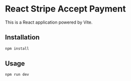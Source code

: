 # React Stripe Accept Payment

This is a React application powered by Vite.

## Installation

```bash
npm install
```

## Usage

```bash
npm run dev
```
